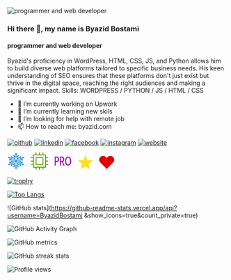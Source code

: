 ![programmer and web developer](https://media.licdn.com/dms/image/D4D22AQGe0_9U_NFZgQ/feedshare-shrink_800/0/1686290080045?e=1689206400&v=beta&t=MoE50bLDAysfSsLAGeq1crfpo7MwjoWfkDVKgx0VMl0)

### Hi there 👋, my name is Byazid Bostami
#### programmer and web developer


Byazid's proficiency in WordPress, HTML, CSS, JS, and Python allows him to build diverse web platforms tailored to specific business needs. His keen understanding of SEO ensures that these platforms don't just exist but thrive in the digital space, reaching the right audiences and making a significant impact.
Skills: WORDPRESS / PYTHON / JS / HTML / CSS

- 🔭 I’m currently working on Upwork 
- 🌱 I’m currently learning new skils 
- 🤔 I’m looking for help with remote job 
- 📫 How to reach me: byazid.com 


[<img src='https://cdn.jsdelivr.net/npm/simple-icons@3.0.1/icons/github.svg' alt='github' height='40'>](https://github.com/ByazidBostami )  [<img src='https://cdn.jsdelivr.net/npm/simple-icons@3.0.1/icons/linkedin.svg' alt='linkedin' height='40'>](https://www.linkedin.com/in/https://www.linkedin.com/in/byazid//)  [<img src='https://cdn.jsdelivr.net/npm/simple-icons@3.0.1/icons/facebook.svg' alt='facebook' height='40'>](https://www.facebook.com/https://www.facebook.com/byazid.me/)  [<img src='https://cdn.jsdelivr.net/npm/simple-icons@3.0.1/icons/instagram.svg' alt='instagram' height='40'>](https://www.instagram.com/https://www.instagram.com/byazid.insta//)  [<img src='https://cdn.jsdelivr.net/npm/simple-icons@3.0.1/icons/icloud.svg' alt='website' height='40'>](byazid.com)  

<a href='https://archiveprogram.github.com/'><img src='https://raw.githubusercontent.com/acervenky/animated-github-badges/master/assets/acbadge.gif' width='40' height='40'></a> <a href='https://docs.github.com/en/developers'><img src='https://raw.githubusercontent.com/acervenky/animated-github-badges/master/assets/devbadge.gif' width='40' height='40'></a> <a href='https://github.com/pricing'><img src='https://raw.githubusercontent.com/acervenky/animated-github-badges/master/assets/pro.gif' width='40' height='40'></a> <a href='https://stars.github.com/'><img src='https://raw.githubusercontent.com/acervenky/animated-github-badges/master/assets/starbadge.gif' width='35' height='35'></a> <a href='https://docs.github.com/en/github/supporting-the-open-source-community-with-github-sponsors'><img src='https://raw.githubusercontent.com/acervenky/animated-github-badges/master/assets/sponsorbadge.gif' width='35' height='35'></a> 

[![trophy](https://github-profile-trophy.vercel.app/?username=ByazidBostami )](https://github.com/ryo-ma/github-profile-trophy)

[![Top Langs](https://github-readme-stats.vercel.app/api/top-langs/?username=ByazidBostami )](https://github.com/anuraghazra/github-readme-stats)

![GitHub stats](https://github-readme-stats.vercel.app/api?username=ByazidBostami &show_icons=true&count_private=true)  

![GitHub Activity Graph](https://activity-graph.herokuapp.com/graph?username=ByazidBostami )  

![GitHub metrics](https://metrics.lecoq.io/ByazidBostami )  

![GitHub streak stats](https://streak-stats.demolab.com/?user=ByazidBostami )  

![Profile views](https://gpvc.arturio.dev/ByazidBostami )  
